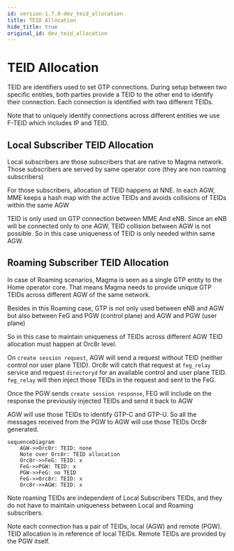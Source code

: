 ```yaml
---
id: version-1.7.0-dev_teid_allocation
title: TEID Allocation
hide_title: true
original_id: dev_teid_allocation
---
```


# TEID Allocation

TEID are identifiers used to set GTP connections. During setup between two
specific entities, both parties provide a TEID to the other end to identify
their connection. Each connection is identified with two different TEIDs.

Note that to uniquely identify connections across different entities we use
F-TEID which includes IP and TEID.

## Local Subscriber TEID Allocation

Local subscribers are those subscribers that are native to Magma network.
Those subscribers are served by same operator core (they are non
roaming subscribers)

For those subscribers, allocation of TEID happens
at NNE. In each AGW, MME keeps a hash map with the active
TEIDs and avoids collisions of TEIDs within the same AGW

TEID is only used on GTP connection between MME And eNB. Since an eNB will
be connected only to one AGW, TEID collision between AGW is not possible.
So in this case uniqueness of TEID is only needed within same AGW.

## Roaming Subscriber TEID Allocation

In case of Roaming scenarios, Magma is seen as a single GTP entity to the
Home operator core. That means Magma needs to provide unique GTP TEIDs across
different AGW of the same network.

Besides in this Roaming case, GTP is not only used between eNB and AGW but
also between FeG and PGW (control plane) and AGW and PGW (user plane)

So in this case to maintain uniqueness of TEIDs across different AGW TEID
allocation must happen at Orc8r level.

On `create session request`, AGW will send a request
without TEID (neither control nor user plane TEID). Orc8r will catch that
request at `feg_relay` service and request `directoryd` for an available
control and user plane TEID. `feg_relay` will then inject those TEIDs in
the request and sent to the FeG.

Once the PGW sends `create session response`, FEG will include on the response
the previously injected TEIDs and send it back to AGW

AGW will use those TEIDs to identify GTP-C and GTP-U. So all the messages
received from the PGW to AGW will use those TEIDs Orc8r generated.

```mermaid
sequenceDiagram
    AGW->>Orc8r: TEID: none
    Note over Orc8r: TEID allocation
    Orc8r->>FeG: TEID: x
    FeG->>PGW: TEID: x
    PGW->>FeG: no TEID
    FeG->>Orc8r: TEID: x
    Orc8r->>AGW: TEID: x
```

Note roaming TEIDs are independent of Local Subscribers TEIDs, and they do not
have to maintain uniqueness between Local and Roaming subscribers.

Note each connection has a pair of TEIDs, local (AGW) and remote (PGW). TEID
allocation is in reference of local TEIDs. Remote TEIDs are provided by
the PGW itself.
